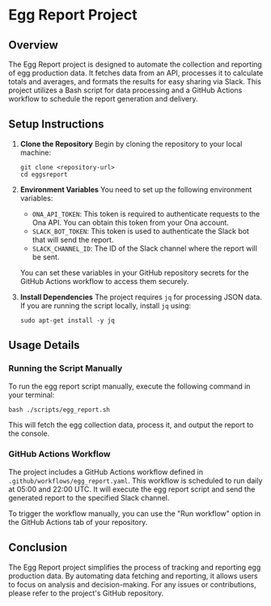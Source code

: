 # Egg Report Project

## Overview
The Egg Report project is designed to automate the collection and reporting of egg production data. It fetches data from an API, processes it to calculate totals and averages, and formats the results for easy sharing via Slack. This project utilizes a Bash script for data processing and a GitHub Actions workflow to schedule the report generation and delivery.

## Setup Instructions

1. **Clone the Repository**
   Begin by cloning the repository to your local machine:
   ```
   git clone <repository-url>
   cd eggsreport
   ```

2. **Environment Variables**
   You need to set up the following environment variables:
   - `ONA_API_TOKEN`: This token is required to authenticate requests to the Ona API. You can obtain this token from your Ona account.
   - `SLACK_BOT_TOKEN`: This token is used to authenticate the Slack bot that will send the report.
   - `SLACK_CHANNEL_ID`: The ID of the Slack channel where the report will be sent.

   You can set these variables in your GitHub repository secrets for the GitHub Actions workflow to access them securely.

3. **Install Dependencies**
   The project requires `jq` for processing JSON data. If you are running the script locally, install `jq` using:
   ```
   sudo apt-get install -y jq
   ```

## Usage Details

### Running the Script Manually
To run the egg report script manually, execute the following command in your terminal:
```
bash ./scripts/egg_report.sh
```
This will fetch the egg collection data, process it, and output the report to the console.

### GitHub Actions Workflow
The project includes a GitHub Actions workflow defined in `.github/workflows/egg_report.yaml`. This workflow is scheduled to run daily at 05:00 and 22:00 UTC. It will execute the egg report script and send the generated report to the specified Slack channel.

To trigger the workflow manually, you can use the "Run workflow" option in the GitHub Actions tab of your repository.

## Conclusion
The Egg Report project simplifies the process of tracking and reporting egg production data. By automating data fetching and reporting, it allows users to focus on analysis and decision-making. For any issues or contributions, please refer to the project's GitHub repository.